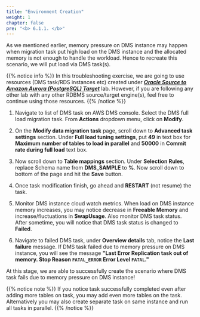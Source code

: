 ```yaml
---
title: "Environment Creation"
weight: 1
chapter: false
pre: "<b> 6.1.1. </b>"
---
```


As we mentioned earlier, memory pressure on DMS instance may happen when migration task put high load on the DMS instance and the allocated memory is not enough to handle the workload. Hence to recreate this scenario, we will put load via DMS task(s).

{{% notice info %}}
In this troubleshooting exercise, we are going to use resources (DMS task/RDS instances etc) created under [**_Oracle Source to Amazon Aurora (PostgreSQL) Target_**](../../3-SelectTarget/3.1-AuroraMySQL/) lab. However, if you are following any other lab with any other RDBMS source/target engine(s), feel free to continue using those resources.
{{% /notice %}}

1. Navigate to list of DMS task on AWS DMS console. Select the DMS full load migration task. From **Actions** dropdown menu, click on **Modify**.


2. On the **Modify data migration task** page, scroll down to **Advanced task settings** section. Under **Full load tuning settings**, put **49** in text box for **Maximum number of tables to load in parallel** and **50000** in **Commit rate during full load** text box.


3. Now scroll down to **Table mappings** section. Under **Selection Rules**, replace Schema name from **DMS_SAMPLE** to **%**. Now scroll down to bottom of the page and hit the **Save** button.


4. Once task modification finish, go ahead and **RESTART** (not resume) the task.


5. Monitor DMS instance cloud watch metrics. When load on DMS instance memory increases, you may notice decrease in **Freeable Memory** and increase/fluctuations in **SwapUsage**. Also monitor DMS task status. After sometime, you will notice that DMS task status is changed to **Failed**.


6. Navigate to failed DMS task, under **Overview details** tab, notice the **Last failure** message. If DMS task failed due to memory pressure on DMS instance, you will see the message **"Last Error Replication task out of memory. Stop Reason `FATAL_ERROR` Error Level `FATAL`."**

At this stage, we are able to successfully create the scenario where DMS task fails due to memory pressure on DMS instance!

{{% notice note %}}
If you notice task successfully completed even after adding more tables on task, you may add even more tables on the task. Alternatively you may also create separate task on same instance and run all tasks in parallel.
{{% /notice %}}